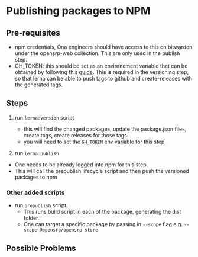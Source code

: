 # Publishing packages to NPM

## Pre-requisites

- npm credentials, Ona engineers should have access to this on bitwarden under the opensrp-web collection. This are only used in the publish step.
- GH_TOKEN: this should be set as an environement variable that can be obtained by following this [guide](https://docs.github.com/en/free-pro-team@latest/github/authenticating-to-github/creating-a-personal-access-token). This is required in the versioning step, so that lerna can be able to push tags to github and create-releases with the generated tags.

## Steps

1. run `lerna:version` script

   - this will find the changed packages, update the package.json files, create tags, create releases for those tags.
   - you will need to set the `GH_TOKEN`  env variable for this step.

2. run `lerna:publish`

- One needs to be already logged into npm for this step.
- This will call the prepublish lifecycle script and then push the versioned packages to npm

### Other added scripts

- run `prepublish` script.
  - This runs build script in each of the package, generating the dist folder.
  - One can target a specific package by passing in `--scope` flag e.g. `--scope @opensrp/opensrp-store`

## Possible Problems
